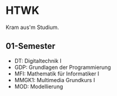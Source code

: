 # HTWK
Kram aus'm Studium.


## 01-Semester
- DT: Digitaltechnik I
- GDP: Grundlagen der Programmierung
- MFI: Mathematik für Informatiker I
- MMGK1: Multimedia Grundkurs I
- MOD: Modellierung
